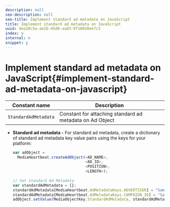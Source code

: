 ```yaml
---
description: null
seo-description: null
seo-title: Implement standard ad metadata on JavaScript
title: Implement standard ad metadata on JavaScript
uuid: 4ea10c5a-ae2b-45d0-aad3-9f10028ee7c3
index: y
internal: n
snippet: y
---
```


# Implement standard ad metadata on JavaScript{#implement-standard-ad-metadata-on-javascript}

|  Constant name  | Description&nbsp;&nbsp;  |
|---|---|
|  `StandardAdMetadata`  | Constant for attaching standard ad metadata on Ad Object  |

* **Standard ad metadata -** For standard ad metadata, create a dictionary of standard ad metadata key value pairs using the keys for your platform: 

  ```js
  var adObject =  
    MediaHeartbeat.createAdObject(<AD_NAME>,  
                                  <AD_ID>,  
                                  <POSITION>,  
                                  <LENGTH>); 
       
  // Set standard Ad Metadata 
  var standardAdMetadata = {}; 
  standardAdMetadata[MediaHeartbeat.AdMetadataKeys.ADVERTISER] = "Sample Advertiser"; 
  standardAdMetadata[MediaHeartbeat.AdMetadataKeys.CAMPAIGN_ID] = "Sample Campaign"; 
  adObject.setValue(MediaObjectKey.StandardAdMetadata, standardAdMetadata);
  ```

